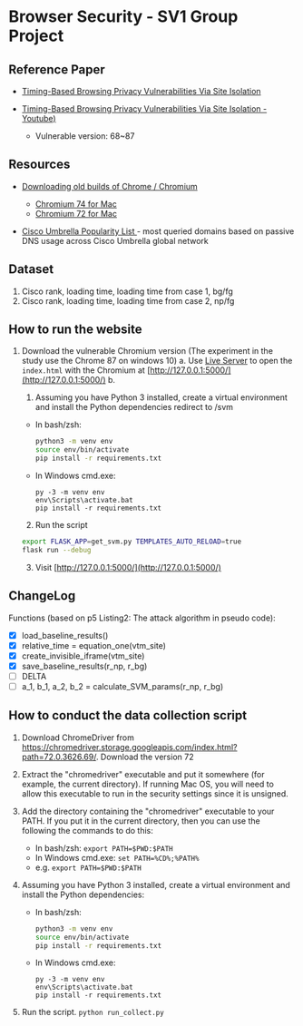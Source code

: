 # Browser Security - SV1 Group Project

## Reference Paper

- [Timing-Based Browsing Privacy Vulnerabilities Via Site Isolation](https://www.microsoft.com/en-us/research/uploads/prod/2021/10/SiteIsolationTimingChannel-cam-ready-2.pdf)

- [Timing-Based Browsing Privacy Vulnerabilities Via Site Isolation - Youtube)](https://youtu.be/e8VumSQUASI)
  - Vulnerable version: 68~87

## Resources

- [Downloading old builds of Chrome / Chromium](https://www.chromium.org/getting-involved/download-chromium/)

  - [Chromium 74 for Mac](https://commondatastorage.googleapis.com/chromium-browser-snapshots/index.html?prefix=Mac/638880/)
  - [Chromium 72 for Mac](https://commondatastorage.googleapis.com/chromium-browser-snapshots/index.html?prefix=Mac/612451/)

<!-- - [Alexa Top 1 Million Sites](https://gist.github.com/chilts/7229605) -->

- [Cisco Umbrella Popularity List ](https://s3-us-west-1.amazonaws.com/umbrella-static/index.html) - most queried domains based on passive DNS usage across Cisco Umbrella global network

## Dataset

1. Cisco rank, loading time, loading time from case 1, bg/fg
2. Cisco rank, loading time, loading time from case 2, np/fg

## How to run the website

1. Download the vulnerable Chromium version (The experiment in the study use the Chrome 87 on windows 10)
   a. Use [Live Server](https://marketplace.visualstudio.com/items?itemName=ritwickdey.LiveServer) to open the `index.html` with the Chromium at [http://127.0.0.1:5000/](http://127.0.0.1:5000/)
   b.

   1. Assuming you have Python 3 installed, create a virtual environment and
      install the Python dependencies redirect to /svm

   - In bash/zsh:

     ```bash
     python3 -m venv env
     source env/bin/activate
     pip install -r requirements.txt
     ```

   - In Windows cmd.exe:

     ```
     py -3 -m venv env
     env\Scripts\activate.bat
     pip install -r requirements.txt
     ```

   2. Run the script

   ```bash
   export FLASK_APP=get_svm.py TEMPLATES_AUTO_RELOAD=true
   flask run --debug
   ```

   3. Visit [http://127.0.0.1:5000/](http://127.0.0.1:5000/)

## ChangeLog

Functions (based on p5 Listing2: The attack algorithm in pseudo code):

- [x] load_baseline_results()
- [x] relative_time = equation_one(vtm_site)
- [x] create_invisible_iframe(vtm_site)
- [x] save_baseline_results(r_np, r_bg)
- [ ] DELTA
- [ ] a_1, b_1, a_2, b_2 = calculate_SVM_params(r_np, r_bg)

## How to conduct the data collection script

1. Download ChromeDriver from https://chromedriver.storage.googleapis.com/index.html?path=72.0.3626.69/. Download the version 72

2. Extract the "chromedriver" executable and put it somewhere (for example,
   the current directory). If running Mac OS, you will need to allow this
   executable to run in the security settings since it is unsigned.
3. Add the directory containing the "chromedriver" executable to
   your PATH. If you put it in the current directory, then you can use the
   following the commands to do this:

   - In bash/zsh: `export PATH=$PWD:$PATH`
   - In Windows cmd.exe: `set PATH=%CD%;%PATH%`
   - e.g. `export PATH=$PWD:$PATH`

4. Assuming you have Python 3 installed, create a virtual environment and
   install the Python dependencies:

   - In bash/zsh:

     ```bash
     python3 -m venv env
     source env/bin/activate
     pip install -r requirements.txt
     ```

   - In Windows cmd.exe:

     ```
     py -3 -m venv env
     env\Scripts\activate.bat
     pip install -r requirements.txt
     ```

5. Run the script. `python run_collect.py`

